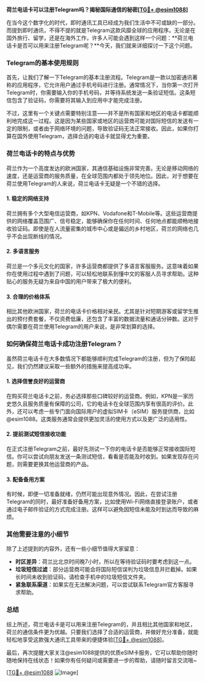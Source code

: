 **荷兰电话卡可以注册Telegram吗？揭秘国际通信的秘密[[TG💪+ @esim1088](https://t.me/s/esim1088)]**

在当今这个数字化的时代，即时通讯工具已经成为我们生活中不可或缺的一部分。而提到即时通讯，不得不提的就是Telegram这款风靡全球的应用程序。无论是在国外旅行、留学，还是在海外工作，许多人可能会遇到这样一个问题：**荷兰电话卡是否可以用来注册Telegram呢？**今天，我们就来详细探讨一下这个问题。

### Telegram的基本使用规则

首先，让我们了解一下Telegram的基本注册流程。Telegram是一款以加密通讯著称的应用程序，它允许用户通过手机号码进行注册。通常情况下，当你第一次打开Telegram时，你需要输入你的手机号码，并等待系统发送一条验证短信。这条短信包含了验证码，你需要将其输入到应用中才能完成注册。

不过，这里有一个关键点需要特别注意——并不是所有国家和地区的电话卡都能顺利地完成这一过程。这是因为某些国家或地区的运营商可能对国际短信的发送有一定的限制，或者由于网络环境的问题，导致验证码无法正常接收。因此，如果你打算在国外使用Telegram，选择合适的电话卡就显得尤为重要。

### 荷兰电话卡的特点与优势

荷兰作为一个高度发达的欧洲国家，其通信基础设施非常完善。无论是移动网络的速度，还是运营商的服务质量，在全球范围内都处于领先地位。因此，对于想要在荷兰使用Telegram的人来说，荷兰电话卡无疑是一个不错的选择。

#### 1. 稳定的网络支持
荷兰拥有多个大型电信运营商，如KPN、Vodafone和T-Mobile等。这些运营商提供的网络覆盖范围广、信号稳定，能够确保你在任何时间、任何地点都能顺畅地接收验证码。即使是在人流量密集的城市中心或是偏远的乡村地区，荷兰的网络也几乎不会出现断线的情况。

#### 2. 多语言服务
荷兰是一个多元文化的国家，许多运营商都提供了多语言客服服务。这意味着如果你在使用过程中遇到了问题，可以轻松地联系到懂中文的客服人员寻求帮助。这种贴心的服务无疑为来自中国的用户带来了极大的便利。

#### 3. 合理的价格体系
相比其他欧洲国家，荷兰的电话卡价格相对亲民。尤其是针对短期游客或留学生推出的预付费套餐，不仅资费低廉，还包含了丰富的数据流量和通话分钟数。这对于偶尔需要在荷兰使用Telegram的用户来说，是非常划算的选择。

### 如何确保荷兰电话卡成功注册Telegram？

虽然荷兰电话卡在大多数情况下都能够顺利完成Telegram的注册，但为了保险起见，我们仍然建议采取一些额外的措施来提高成功率。

#### 1. 选择信誉良好的运营商
在购买荷兰电话卡之前，务必选择那些口碑较好的运营商。例如，KPN是一家历史悠久且服务质量有保障的公司，它的电话卡在全球范围内享有很高的评价。此外，还可以考虑一些专门面向国际用户的虚拟SIM卡（eSIM）服务提供商，比如@esim1088。这类服务通常会提供更加灵活的使用方式以及更广泛的适用性。

#### 2. 提前测试短信接收功能
在正式注册Telegram之前，最好先测试一下你的电话卡是否能够正常接收国际短信。你可以尝试向朋友发送一条测试短信，看看是否能及时收到。如果发现存在问题，则需要更换其他运营商的产品。

#### 3. 配备备用方案
有时候，即便一切准备就绪，仍然可能出现意外情况。因此，在尝试注册Telegram的同时，最好准备好备用方案，比如使用Wi-Fi网络直接登录账户，或者通过电子邮件验证的方式完成注册。这样可以避免因短信未能及时到达而导致的麻烦。

### 其他需要注意的小细节

除了上述提到的内容外，还有一些小细节值得大家留意：

- **时区差异**：荷兰比北京时间晚7小时，所以在等待验证码时要考虑到这一点。
- **垃圾短信过滤**：部分运营商可能会将国际短信误判为垃圾信息并拦截掉。如果长时间未收到验证码，请检查手机中的垃圾短信文件夹。
- **紧急联系渠道**：如果实在无法解决问题，可以尝试联系Telegram官方客服寻求帮助。

### 总结

综上所述，荷兰电话卡是可以用来注册Telegram的，并且相比其他国家和地区，荷兰的通信条件更为优越。只要我们选择了合适的运营商，并做好充分准备，就能轻松地享受这款强大通讯工具带来的便捷体验[[TG💪+ @esim1088](https://t.me/s/esim1088)]。

最后，再次提醒大家关注@esim1088提供的优质eSIM卡服务，它可以帮助你随时随地保持在线状态！如果你有任何疑问或需要进一步的帮助，请随时留言交流哦~

[[TG💪+ @esim1088](https://t.me/s/esim1088) ![Image](https://i.postimg.cc/4NQfJmqS/Snipaste-2025-05-13-00-14-12.png)]